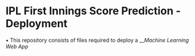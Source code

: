 # IPL First Innings Score Prediction - Deployment
• This repository consists of files required to deploy a ___Machine Learning Web App_

